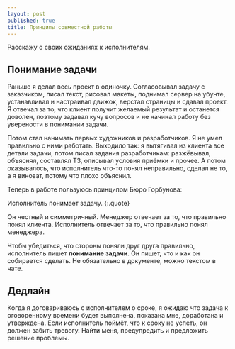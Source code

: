```yaml
---
layout: post
published: true
title: Принципы совместной работы
---
```

Расскажу о своих ожиданиях к исполнителям.

Понимание задачи
---
Раньше я делал весь проект в одиночку. Согласовывал задачу с заказчиком, писал текст, рисовал макеты, поднимал сервер на убунте, устанавливал и настраивал движок, верстал страницы и сдавал проект. Я отвечал за то, что клиент получит желаемый результат и останется доволен, поэтому задавал кучу вопросов и не начинал работу без уверености в понимании задачи.

Потом стал нанимать первых художников и разработчиков. Я не умел правильно с ними работать. Выходило так: я вытягивал из клиента все детали задачи, потом писал задания разработчикам: разжёвывал, объяснял, составлял ТЗ, описывал условия приёмки и прочее. А потом оказывалось, что исполнитель что-то понял неправильно, сделал не то, а я виноват, потому что плохо объяснил.

Теперь в работе пользуюсь принципом Бюро Горбунова:

Исполнитель понимает задачу.
{:.quote}

Он честный и симметричный. Менеджер отвечает за то, что правильно понял клиента. Исполнитель отвечает за то, что правильно понял менеджера.

Чтобы убедиться, что стороны поняли друг друга правильно, исполнитель пишет **понимание задачи**. Он пишет, что и как он собирается сделать. Не обязательно в документе, можно текстом в чате.

Дедлайн
---
Когда я договариваюсь с исполнителем о сроке, я ожидаю что задача к оговоренному времени будет выполнена, показана мне, доработана и утверждена. Если исполнитель поймёт, что к сроку не успеть, он должен забить тревогу. Найти меня, предупредить и предложить решение проблемы.